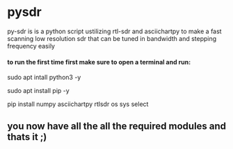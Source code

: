 # pysdr


py-sdr is is a python script ustilizing rtl-sdr and asciichartpy to make a fast scanning low resolution sdr that can be tuned in bandwidth and stepping frequency easily
#### to run the first time first make sure to open a terminal and run:

sudo apt intall python3 -y

sudo apt install pip -y

pip install numpy asciichartpy rtlsdr os sys select 

## you now have all the all the required modules and thats it ;) ##

